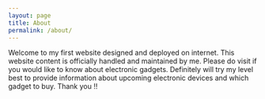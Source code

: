 ```yaml
---
layout: page
title: About
permalink: /about/
---
```


Welcome to my first website designed and deployed on internet. This website content is officially handled and maintained by me. Please do visit if you would like to know about electronic gadgets. Definitely will try my level best to provide information about upcoming electronic devices and which gadget to buy. Thank you !!
